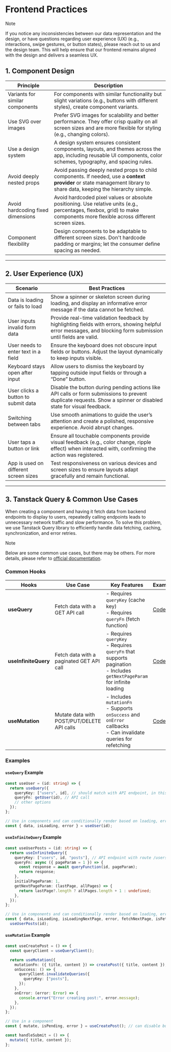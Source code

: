 # Frontend Practices

> [!NOTE]
> If you notice any inconsistencies between our data representation and the design, or have questions regarding user experience (UX) (e.g., interactions, swipe gestures, or button states), please reach out to us and the design team. This will help ensure that our frontend remains aligned with the design and delivers a seamless UX.

## 1. Component Design
| **Principle**                             | **Description**                                                                                                                                                          |
|-------------------------------------------|--------------------------------------------------------------------------------------------------------------------------------------------------------------------------|
| Variants for similar components       | For components with similar functionality but slight variations (e.g., buttons with different styles), create component variants.                                          |
| Use SVG over images                   | Prefer SVG images for scalability and better performance. They offer crisp quality on all screen sizes and are more flexible for styling (e.g., changing colors).         |
| Use a design system                   | A design system ensures consistent components, layouts, and themes across the app, including reusable UI components, color schemes, typography, and spacing rules.       |
| Avoid deeply nested props             | Avoid passing deeply nested props to child components. If needed, use a **context provider** or state management library to share data, keeping the hierarchy simple.      |
| Avoid hardcoding fixed dimensions     | Avoid hardcoded pixel values or absolute positioning. Use relative units (e.g., percentages, flexbox, grid) to make components more flexible across different screen sizes. |
| Component flexibility                 | Design components to be adaptable to different screen sizes. Don't hardcode padding or margins; let the consumer define spacing as needed.                               |

---

## 2. User Experience (UX)
| **Scenario**                                   | **Best Practices**                                                                                                                                                 |
|------------------------------------------------|-------------------------------------------------------------------------------------------------------------------------------------------------------------------|
| Data is loading or fails to load           | Show a spinner or skeleton screen during loading, and display an informative error message if the data cannot be fetched.                                         |
| User inputs invalid form data              | Provide real-time validation feedback by highlighting fields with errors, showing helpful error messages, and blocking form submission until fields are valid.     |
| User needs to enter text in a field        | Ensure the keyboard does not obscure input fields or buttons. Adjust the layout dynamically to keep inputs visible.                                               |
| Keyboard stays open after input            | Allow users to dismiss the keyboard by tapping outside input fields or through a “Done” button.                                                                  |
| User clicks a button to submit data        | Disable the button during pending actions like API calls or form submissions to prevent duplicate requests. Show a spinner or disabled state for visual feedback.  |
| Switching between tabs                     | Use smooth animations to guide the user’s attention and create a polished, responsive experience. Avoid abrupt changes.                                           |
| User taps a button or link                 | Ensure all touchable components provide visual feedback (e.g., color change, ripple effect) when interacted with, confirming the action was registered.            |
| App is used on different screen sizes      | Test responsiveness on various devices and screen sizes to ensure layouts adapt gracefully and remain functional.                                                 |

---

## 3. Tanstack Query & Common Use Cases
When creating a component and having it fetch data from backend endpoints to display to users, repeatedly calling endpoints leads to unnecessary network traffic and slow performance. To solve this problem, we use Tanstack Query library to efficiently handle data fetching, caching, synchronization, and error retries.

> [!NOTE]
> Below are some common use cases, but there may be others. For more details, please refer to [official documentation](https://tanstack.com/query/v5/docs/framework/react/overview).

### Common Hooks

| Hooks              | Use Case                                    | Key Features                                                                                                      | Example                                                                                                   |
|--------------------|---------------------------------------------|------------------------------------------------------------------------------------------------------------------|-----------------------------------------------------------------------------------------------------------|
| **useQuery**       | Fetch data with a GET API call             | - Requires `queryKey` (cache key) <br> - Requires `queryFn` (fetch function)                                     | [Code](#usequery-example)                                                                                |
| **useInfiniteQuery** | Fetch data with a paginated GET API call  | - Requires `queryKey` <br> - Requires `queryFn` that supports pagination <br> - Includes `getNextPageParam` for infinite loading | [Code](#useinfinitequery-example)                                                                        |
| **useMutation**    | Mutate data with POST/PUT/DELETE API calls | - Includes `mutationFn` <br> - Supports `onSuccess` and `onError` callbacks <br> - Can invalidate queries for refetching | [Code](#usemutation-example)                                                                             |


### Examples

#### `useQuery` Example

```ts
const useUser = (id: string) => {
  return useQuery({
    queryKey: ["users", id], // should match with API endpoint, in this case /users/:id
    queryFn: getUser(id), // API call
    // other options
  });
};

// Use in components and can conditionally render based on loading, error or success
const { data, isLoading, error } = useUser(id);
```

#### `useInfiniteQuery` Example

```ts
const useUserPosts = (id: string) => {
  return useInfiniteQuery({
    queryKey: ["users", id, "posts"], // API endpoint with route /users/:id/posts
    queryFn: async ({ pageParam = 1 }) => {
      const response = await queryFunction(id, pageParam);
      return response;
    },
    initialPageParam: 1,
    getNextPageParam: (lastPage, allPages) => {
      return lastPage?.length ? allPages.length + 1 : undefined;
    },
  });
};

// Use in components and can conditionally render based on loading, error or success
const { data, isLoading, isLoadingNextPage, error, fetchNextPage, isFetchingNextPage } =
  useUserPosts(id);
```

#### `useMutation` Example

```ts
const useCreatePost = () => {
  const queryClient = useQueryClient();

  return useMutation({
    mutationFn: ({ title, content }) => createPost({ title, content }), // API call for creating post
    onSuccess: () => {
      queryClient.invalidateQueries({
        queryKey: ["posts"],
      });
    },
    onError: (error: Error) => {
      console.error("Error creating post:", error.message);
    },
  });
};

// Use in a component
const { mutate, isPending, error } = useCreatePost(); // can disable button while isPending

const handleSubmit = () => {
  mutate({ title, content });
};
```
